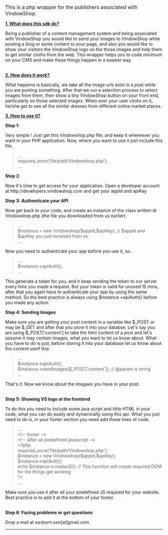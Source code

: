 <p><span style="font-size:16px">This is a php wrapper for the publishers associated with VindowShop.</span></p>

<p><u><strong>1. What does this sdk do?</strong></u></p>

<p>Being a publisher of a content management system and being associated with VindowShop you would like to send your images to VindowShop while posting a blog or some content to your page, and also you would like to show your visitors the VindowShop logo on the those images and help them to get similar cloths from the web. This wrapper helps you to code minimum on your CMS and make these things happen in a easiest way.</p>

<p><br />
<u><strong>2. How does it work?</strong></u></p>

<p>What heppens is basically, we take all the image urls exist in a post while you are posting something. After that we run a selection process to select images from them, then show a tiny VindowShop button on your front end, particularly on those selected images. When ever your user clicks on it, he/she get to see all the similar dresses from different online market places.</p>

<p><u><strong>3. How to use it?</strong></u></p>

<p><strong>Step 1:</strong></p>

<p>Very simple ! Just get this Vindowshop.php file, and keep it whereever you want in your PHP application. Now, where you want to use it just include this file.</p>

<blockquote>
<p>...<br />
required_once(&#39;file/path/Vindowshop.php&#39;);<br />
...</p>
</blockquote>

<p><strong>Step 2:</strong></p>

<p>Now it&#39;s time to get access for your application. Open a developer account at http://developers.vindowshop.com and get your appId and apiKey</p>

<p><strong>Step 3: Authenticate your API</strong></p>

<p>Now get back to your code, and create an instance of the class written at Vindowshop.php (the file you downloaded from us earlier).</p>

<blockquote>
<p>...<br />
$instance = new Vindowshop($appId,$apiKey); // $appId and $apiKey you just recieved from us.<br />
...</p>
</blockquote>

<p>Now you need to authenticate your app before you use it, so..</p>

<blockquote>
<p>...<br />
$instance-&gt;apiAuth();<br />
...</p>
</blockquote>

<p>This generate a token for you, and it keep sending the token to our server every time you made a request. But your token is valid for unused 15 mins, after that you again have to authenticate your app by using the same method. So the best practice is always using $instance-&gt;apiAuth() before you made any action.</p>

<p><strong>Step 4: Sending Images</strong></p>

<p>Make sure you are getting your post content in a variable like $_POST or may be $_GET and after that you store it into your databse. Let&#39;s say you are using $_POST[&#39;content&#39;] to take the html content of a post and let&#39;s assume it may contain images, what you want to let us know about. What you have to do is just, before storing it into your database let us know about the content usinf this:</p>

<blockquote>
<p>...<br />
$instance-&gt;apiAuth();<br />
$instance-&gt;sendImages($_POST[&#39;content&#39;]); // @param is string<br />
...</p>
</blockquote>

<p>That&#39;s it. Now we know about the imagaes you have in your post.</p>

<p><br />
<strong>Step 5: Showing VS logo at the frontend</strong></p>

<p>To do this you need to include some java script and little HTML in your code, what you can do easily and dynamically using this api. What you just need to do is, in your footer section you need add these lines of code.</p>

<blockquote>
<p>...<br />
&lt;!-- footer --&gt;<br />
&lt;!-- After all predefined javascript --&gt;<br />
&lt;?php<br />
required_once(&#39;file/path/Vindowshop.php&#39;);<br />
$instance = new Vindowshop($appId,$apiKey);<br />
$instance-&gt;apiAuth();<br />
echo $instance-&gt;createJS(); // This function will create required DOM for the things get working<br />
?&gt;<br />
...</p>
</blockquote>

<p>Make sure you use it after all your predefined JS required for your website. Best practice is to add it at the bottom of your footer.</p>

<p><br />
<strong>Step 6: Facing problems or got questions</strong></p>

<p>Drop a mail at sanborn.sen[at]gmail.com</p>

<hr />
<p>&nbsp;</p>
